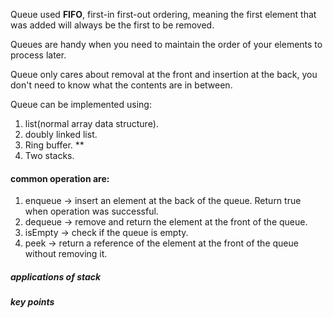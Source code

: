 Queue used <b>FIFO</b>, first-in first-out ordering, meaning the first element that was added will always be the first to be removed.

Queues are handy when you need to maintain the order of your elements to process later.

Queue only cares about removal at the front and insertion at the back, you don't need to know what the contents are in between.

Queue can be implemented using:
1. list(normal array data structure).
2. doubly linked list.
3. Ring buffer. **
4. Two stacks.


#### common operation are:
1. enqueue -> insert an element at the back of the queue. Return true when operation was successful.
2. dequeue -> remove and return the element at the front of the queue.
3. isEmpty -> check if the queue is empty.
4. peek -> return a reference of the element at the front of the queue without removing it.


##### applications of stack 




##### key points
